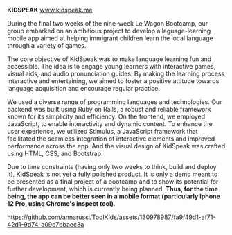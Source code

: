 
**KIDSPEAK**
www.kidspeak.me

During the final two weeks of the nine-week Le Wagon Bootcamp, our group embarked on an ambitious project to develop a laguage-learning mobile app aimed at helping immigrant children learn the local language through a variety of games.

The core objective of KidSpeak was to make language learning fun and accessible. The idea is to engage young learners with
interactive games, visual aids, and audio pronunciation guides. By making the learning process interactive and entertaining, we aimed to foster a positive attitude towards language acquisition and encourage regular practice.

We used a diverse range of programming languages and technologies. Our backend was built using Ruby on Rails, a robust and reliable framework known for its simplicity and efficiency. On the frontend, we employed JavaScript, to enable interactivity and dynamic content. To enhance the user experience, we utilized Stimulus, a JavaScript framework that facilitated the seamless integration of interactive elements and improved performance across the app. And the visual design of KidSpeak was crafted using HTML, CSS, and Bootstrap.

Due to time constraints (having only two weeks to think, build and deploy it), KidSpeak is not yet a fully polished product. It is only a demo meant to be presented as a final project of a bootcamp and to show its potential for further development, which is currently being planned. **Thus, for the time being, the app can be better seen in a mobile format (particularly Iphone 12 Pro, using Chrome's inspect tool)**.

https://github.com/annarussi/ToolKids/assets/130978987/fa9f49d1-af71-42d1-9d74-a09c7bbaec3a
